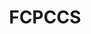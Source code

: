 ---
# This topic lives at
# https://digital.gov/topics/fcpccs

# Topic Title
title: "FCPCCS"

# description — keep it short and clear
# summary: ""

# Weight
weight: 1

# For more information on managing topics,
# see https://github.com/GSA/digitalgov.gov/wiki/topics
---
